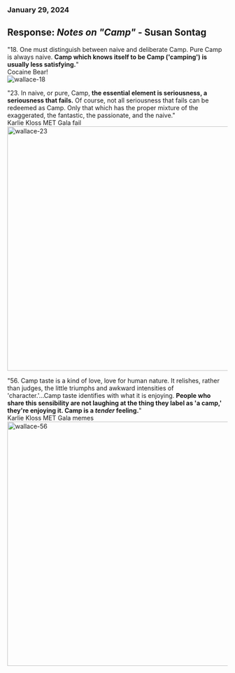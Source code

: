 ### January 29, 2024
## Response: *Notes on "Camp"* - Susan Sontag

<!--Possible numbers to respond to?

5. "And movie criticism (like lists of "The 10 Best Bad Movies I Have Seen") is probably the greatest popularizer of Camp taste today, because most people still go to the movies in a high-spirited and unpretentious way." (p. 3)
  Reminds me of Watch Mojo lists and tangentially, Burger King Foot Lettuce meme.

4. "Random examples of items which are part of the canon of Camp:...The Brown Derby retraurant on Sunset Boulevard in LA..." (p. 2)
  Reminds me of the big chair in Door County.

18. "One must distinguish between naive and deliberate Camp. Pure Camp is always naive. Camp which knows itself to be Camp ('camping') is usually less satisfying."
  Cocaine Bear!

23. "In naive, or pure, Camp, the essential element is seriousness, a seriousness that fails. Of course, not all seriousness that fails can be redeemed as Camp. Only that which has the proper mixture of the exaggerated, the fantastic, the passionate, and the naive."
&
24. "When something is just bad (rather than Camp), it's often because it is too mediocre in its ambition. The artist hasn't attempted to do anything really outlandish. ('It's too much,' 'It's too fantastic,' 'It's not to be believed,' are standard phrases of Camp enthusiasm.)"
  Reminds me of the Karlie Kloss MET Gala meme. (Both 23 & 24)

56. "Camp taste is a kind of love, love for human nature. It relishes, rather than judges, the little triumphs and awkward intensities of 'character.'...Camp taste identifies with what it is enjoying. People who share this sensibility are not laughing at the thing they label as 'a camp,' they're enjoying it. Camp is a *tender* feeling."
  Response to Karlie Kloss MET Gala meme.

-->

"18. One must distinguish between naive and deliberate Camp. Pure Camp is always naive. **Camp which knows itself to be Camp ('camping') is usually less satisfying.**"  
  Cocaine Bear!  
  ![wallace-18](https://github.com/rwalla3/IDEA_322_responses/assets/157409525/2dd5b4ca-218a-413a-bcfa-34787f52de4f)

"23. In naive, or pure, Camp, **the essential element is seriousness, a seriousness that fails.** Of course, not all seriousness that fails can be redeemed as Camp. Only that which has the proper mixture of the exaggerated, the fantastic, the passionate, and the naive."  
  Karlie Kloss MET Gala fail  
<img width="557" alt="wallace-23" src="https://github.com/rwalla3/IDEA_322_responses/assets/157409525/7502f9f4-82a6-481a-bf1f-86aa8c754401">

"56. Camp taste is a kind of love, love for human nature. It relishes, rather than judges, the little triumphs and awkward intensities of 'character.'...Camp taste identifies with what it is enjoying. **People who share this sensibility are not laughing at the thing they label as 'a camp,' they're enjoying it. Camp is a *tender* feeling.**"  
  Karlie Kloss MET Gala memes  
<img width="557" alt="wallace-56" src="https://github.com/rwalla3/IDEA_322_responses/assets/157409525/8cc1e8ca-4f15-4576-acf1-fc0e480a208a">
  

